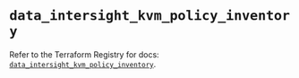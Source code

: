 # `data_intersight_kvm_policy_inventory`

Refer to the Terraform Registry for docs: [`data_intersight_kvm_policy_inventory`](https://registry.terraform.io/providers/ciscodevnet/intersight/1.0.71/docs/data-sources/kvm_policy_inventory).
